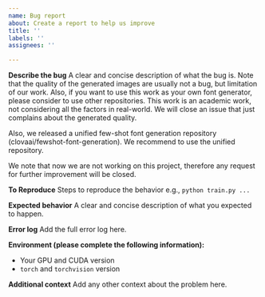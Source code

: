 ```yaml
---
name: Bug report
about: Create a report to help us improve
title: ''
labels: ''
assignees: ''

---
```


**Describe the bug**
A clear and concise description of what the bug is.
Note that the quality of the generated images are usually not a bug, but limitation of our work.
Also, if you want to use this work as your own font generator, please consider to use other repositories. This work is an academic work, not considering all the factors in real-world.
We will close an issue that just complains about the generated quality.

Also, we released a unified few-shot font generation repository (clovaai/fewshot-font-generation). We recommend to use the unified repository.

We note that now we are not working on this project, therefore any request for further improvement will be closed.

**To Reproduce**
Steps to reproduce the behavior
e.g., `python train.py ...`

**Expected behavior**
A clear and concise description of what you expected to happen.

**Error log**
Add the full error log here.

**Environment (please complete the following information):**
 - Your GPU and CUDA version
 - `torch` and `torchvision` version

**Additional context**
Add any other context about the problem here.
